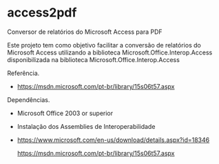 # access2pdf
Conversor de relatórios do Microsoft Access para PDF

Este projeto tem como objetivo facilitar a conversão de relatórios do Microsoft Access utilizando a biblioteca Microsoft.Office.Interop.Access disponibilizada na biblioteca Microsoft.Office.Interop.Access

Referência.
- https://msdn.microsoft.com/pt-br/library/15s06t57.aspx

Dependências.

- Microsoft Office 2003 or superior
- Instalação dos Assemblies de Interoperabilidade
- 
    https://www.microsoft.com/en-us/download/details.aspx?id=18346

    https://msdn.microsoft.com/pt-br/library/15s06t57.aspx
